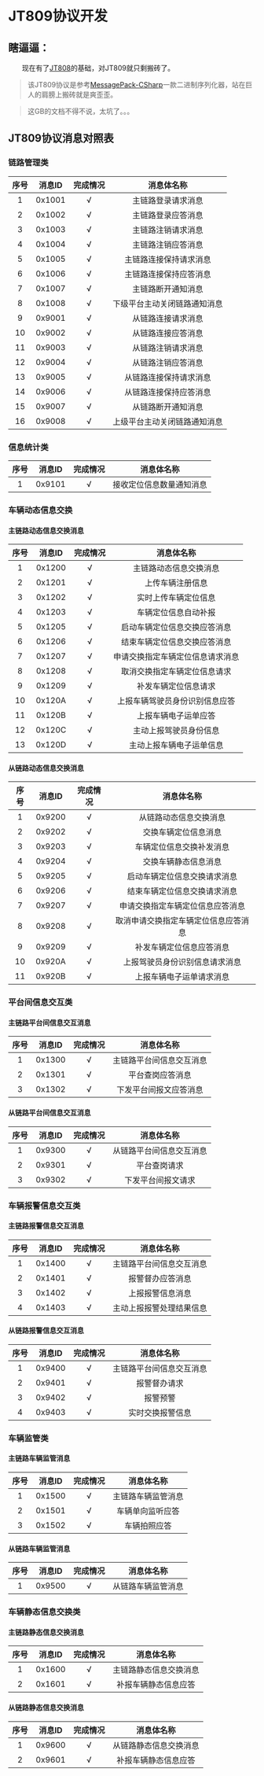 # JT809协议开发

## 瞎逼逼：

&emsp;&emsp;现在有了[JT808](https://github.com/SmallChi/GPSPlatform/blob/master/JT808.md)的基础，对JT809就只剩搬砖了。

> 该JT809协议是参考[MessagePack-CSharp](https://github.com/neuecc/MessagePack-CSharp)一款二进制序列化器，站在巨人的肩膀上搬砖就是爽歪歪。

> 这GB的文档不得不说，太坑了。。。

## JT809协议消息对照表

### 链路管理类

|序号|消息ID|完成情况|消息体名称|
|:------:|:------:|:------:|:------:|
|  1   | 0x1001  |  √  | 主链路登录请求消息 |  
|  2   | 0x1002  |  √  | 主链路登录应答消息 |  
|  3   | 0x1003  |  √  | 主链路注销请求消息 |  
|  4   | 0x1004  |  √  | 主链路注销应答消息 |  
|  5   | 0x1005  |  √  | 主链路连接保持请求消息 |
|  6   | 0x1006  |  √  | 主链路连接保持应答消息 |
|  7   | 0x1007  |  √  | 主链路断开通知消息  |
|  8   | 0x1008  |  √  | 下级平台主动关闭链路通知消息  |
|  9   | 0x9001  |  √  | 从链路连接请求消息  |
|  10  | 0x9002  |  √  | 从链路连接应答消息  |
|  11  | 0x9003  |  √  | 从链路注销请求消息  |
|  12  | 0x9004  |  √  | 从链路注销应答消息  |
|  13  | 0x9005  |  √  | 从链路连接保持请求消息  |
|  14  | 0x9006  |  √  | 从链路连接保持应答消息  |
|  15  | 0x9007  |  √  | 从链路断开通知消息 |
|  16  | 0x9008  |  √  | 上级平台主动关闭链路通知消息 |

### 信息统计类

|序号|消息ID|完成情况|消息体名称|
|:------:|:------:|:------:|:------:|
|  1  | 0x9101  |  √  |接收定位信息数量通知消息  |

### 车辆动态信息交换

#### 主链路动态信息交换消息

|序号|消息ID|完成情况|消息体名称|
|:------:|:------:|:------:|:------:|
|  1  | 0x1200  |  √   |  主链路动态信息交换消息  |
|  2  | 0x1201  |  √   |  上传车辆注册信息  |
|  3  | 0x1202  |  √   |  实时上传车辆定位信息  |
|  4  | 0x1203  |  √   |  车辆定位信息自动补报  |
|  5  | 0x1205  |  √   |  启动车辆定位信息交换应答消息  |
|  6  | 0x1206  |  √   |  结束车辆定位信息交换应答消息  |
|  7  | 0x1207  |  √   |  申请交换指定车辆定位信息请求消息  |
|  8  | 0x1208  |  √   |  取消交换指定车辆定位信息请求  |
|  9  | 0x1209  |  √   |  补发车辆定位信息请求  |
|  10 | 0x120A  |  √   |  上报车辆驾驶员身份识别信息应答  |
|  11 | 0x120B  |  √   |  上报车辆电子运单应答  |
|  12 | 0x120C  |  √   |  主动上报驾驶员身份信息  |
|  13 | 0x120D  |  √   |  主动上报车辆电子运单信息  |

#### 从链路动态信息交换消息

|序号|消息ID|完成情况|消息体名称|
|:------:|:------:|:------:|:------:|
|  1  | 0x9200  |  √   |  从链路动态信息交换消息  |
|  2  | 0x9202  |  √   |  交换车辆定位信息消息  |
|  3  | 0x9203  |  √   |  车辆定位信息交换补发消息  |
|  4  | 0x9204  |  √   |  交换车辆静态信息消息  |
|  5  | 0x9205  |  √   |  启动车辆定位信息交换请求消息  |
|  6  | 0x9206  |  √   |  结束车辆定位信息交换请求消息  |
|  7  | 0x9207  |  √   |  申请交换指定车辆定位信息应答消息  |
|  8  | 0x9208  |  √   |  取消申请交换指定车辆定位信息应答消息  |
|  9  | 0x9209  |  √   |  补发车辆定位信息应答消息  |
|  10 | 0x920A  |  √   |  上报驾驶员身份识别信息请求消息  |
|  11 | 0x920B  |  √   |  上报车辆电子运单请求消息  |

### 平台间信息交互类

#### 主链路平台间信息交互消息

|序号|消息ID|完成情况|消息体名称|
|:------:|:------:|:------:|:------:|
|  1  | 0x1300  |  √   |  主链路平台间信息交互消息  |
|  2  | 0x1301  |  √   |  平台查岗应答消息  |
|  3  | 0x1302  |  √   |  下发平台间报文应答消息  |

#### 从链路平台间信息交互消息

|序号|消息ID|完成情况|消息体名称|
|:------:|:------:|:------:|:------:|
|  1  | 0x9300  |  √   |  从链路平台间信息交互消息  |
|  2  | 0x9301  |  √   |  平台查岗请求  |
|  3  | 0x9302  |  √   |  下发平台间报文请求  |

### 车辆报警信息交互类

#### 主链路报警信息交互消息

|序号|消息ID|完成情况|消息体名称|
|:------:|:------:|:------:|:------:|
|  1  | 0x1400  |  √   |  主链路平台间信息交互消息  |
|  2  | 0x1401  |  √   |  报警督办应答消息  |
|  3  | 0x1402  |  √   |  上报报警信息消息  |
|  4  | 0x1403  |  √   |  主动上报报警处理结果信息  |

#### 从链路报警信息交互消息

|序号|消息ID|完成情况|消息体名称|
|:------:|:------:|:------:|:------:|
|  1  | 0x9400  |  √   |  主链路平台间信息交互消息  |
|  2  | 0x9401  |  √   |  报警督办请求  |
|  3  | 0x9402  |  √   |  报警预警  |
|  4  | 0x9403  |  √   |  实时交换报警信息  |

### 车辆监管类

#### 主链路车辆监管消息

|序号|消息ID|完成情况|消息体名称|
|:------:|:------:|:------:|:------:|
|  1  | 0x1500  |  √   |  主链路车辆监管消息  |
|  2  | 0x1501  |  √   |  车辆单向监听应答  |
|  3  | 0x1502  |  √   |  车辆拍照应答  |

#### 从链路车辆监管消息

|序号|消息ID|完成情况|消息体名称|
|:------:|:------:|:------:|:------:|
|  1  | 0x9500  |  √   |  从链路车辆监管消息  |

### 车辆静态信息交换类

#### 主链路静态信息交换消息

|序号|消息ID|完成情况|消息体名称|
|:------:|:------:|:------:|:------:|
|  1  | 0x1600  |  √   |  主链路静态信息交换消息  |
|  2  | 0x1601  |  √   |  补报车辆静态信息应答  |

#### 从链路静态信息交换消息

|序号|消息ID|完成情况|消息体名称|
|:------:|:------:|:------:|:------:|
|  1  | 0x9600  |  √   |  从链路静态信息交换消息  |
|  2  | 0x9601  |  √   |  补报车辆静态信息应答  |